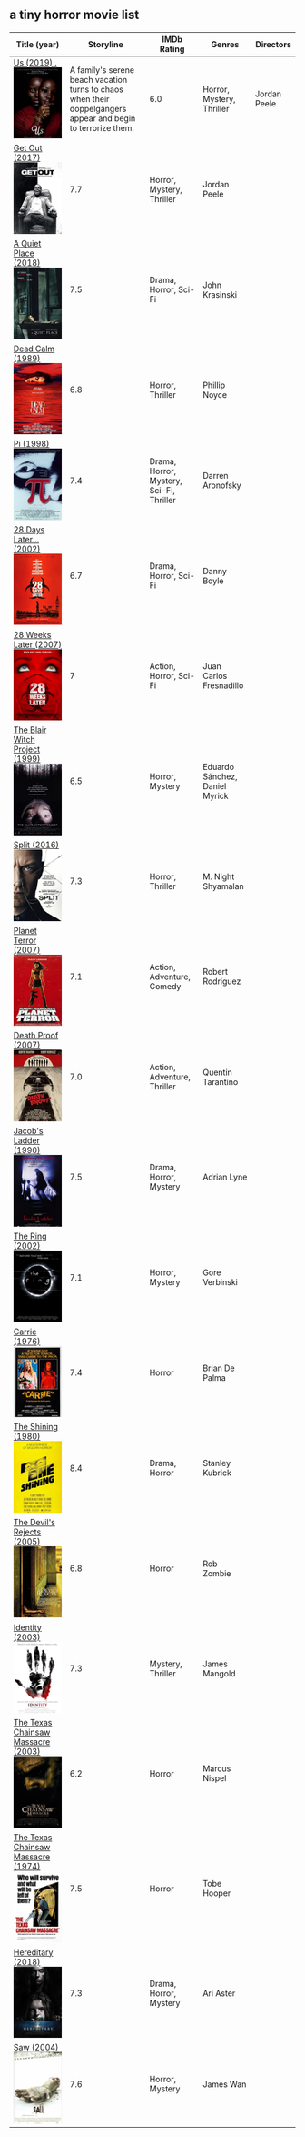 ## a tiny horror movie list 


Title (year) | Storyline | IMDb Rating | Genres | Directors
------------ | --------- | ----------- | ------ | ----------
[Us (2019)                    .![Image](img/Us.jpg)](https://www.imdb.com/title/tt6857112) | A family's serene beach vacation turns to chaos when their doppelgängers appear and begin to terrorize them. | 6.0 | Horror, Mystery, Thriller | Jordan Peele
[Get Out (2017)![Image](img/GetOut.jpg)](https://www.imdb.com/title/tt5052448/) | 7.7 | Horror, Mystery, Thriller | Jordan Peele
[A Quiet Place (2018)![Image](img/AQuietPlace.jpg)](https://www.imdb.com/title/tt6644200/) | 7.5 | Drama, Horror, Sci-Fi | John Krasinski
[Dead Calm (1989)![Image](img/DeadCalm.jpg)](https://www.imdb.com/title/tt0097162/) | 6.8 | Horror, Thriller | Phillip Noyce
[Pi (1998)![Image](img/Pi.jpg)](https://www.imdb.com/title/tt0138704/) | 7.4 | Drama, Horror, Mystery, Sci-Fi, Thriller | Darren Aronofsky
[28 Days Later... (2002)![Image](img/28DaysLater.jpg)](https://www.imdb.com/title/tt0289043/) | 6.7 | Drama, Horror, Sci-Fi | Danny Boyle
[28 Weeks Later (2007)![Image](img/28WeeksLater.jpg)](https://www.imdb.com/title/tt0463854/) | 7 | Action, Horror, Sci-Fi | Juan Carlos Fresnadillo
[The Blair Witch Project (1999)![Image](img/TheBlairWitchProject.jpg)](https://www.imdb.com/title/tt0185937/) | 6.5 | Horror, Mystery | Eduardo Sánchez, Daniel Myrick
[Split (2016)![Image](img/Split.jpg)](https://www.imdb.com/title/tt4972582/) | 7.3 | Horror, Thriller | M. Night Shyamalan
[Planet Terror (2007)![Image](img/PlanetTerror.jpg)](https://www.imdb.com/title/tt1077258/) | 7.1 | Action, Adventure, Comedy | Robert Rodriguez
[Death Proof (2007)![Image](img/DeathProof.jpg)](https://www.imdb.com/title/tt1028528/) | 7.0 | Action, Adventure, Thriller | Quentin Tarantino
[Jacob's Ladder (1990)![Image](img/JacobsLadder.jpg)](https://www.imdb.com/title/tt0099871/) | 7.5 | Drama, Horror, Mystery | Adrian Lyne
[The Ring (2002)![Image](img/TheRing.jpg)](https://www.imdb.com/title/tt0298130/) | 7.1 | Horror, Mystery | Gore Verbinski
[Carrie (1976)![Image](img/Carrie.jpg)](https://www.imdb.com/title/tt0074285/) | 7.4 | Horror | Brian De Palma
[The Shining (1980)![Image](img/TheShining.jpg)](https://www.imdb.com/title/tt0081505/) | 8.4 | Drama, Horror | Stanley Kubrick
[The Devil's Rejects (2005)![Image](img/TheDevilsRejects.jpg)](https://www.imdb.com/title/tt0395584/) | 6.8 | Horror | Rob Zombie
[Identity (2003)![Image](img/Identity.jpg)](https://www.imdb.com/title/tt0309698/) | 7.3 | Mystery, Thriller | James Mangold
[The Texas Chainsaw Massacre (2003)![Image](img/TheTexasChainsawMassacre2003.jpg)](https://www.imdb.com/title/tt0324216/) | 6.2 | Horror | Marcus Nispel
[The Texas Chainsaw Massacre (1974)![Image](img/TheTexasChainsawMassacre1974.jpg)](https://www.imdb.com/title/tt0072271/) | 7.5 | Horror | Tobe Hooper
[Hereditary (2018)![Image](img/Hereditary.jpg)](https://www.imdb.com/title/tt7784604/) | 7.3 | Drama, Horror, Mystery | Ari Aster
[Saw (2004)![Image](img/Saw.jpg)](https://www.imdb.com/title/tt0387564/) | 7.6 | Horror, Mystery | James Wan
